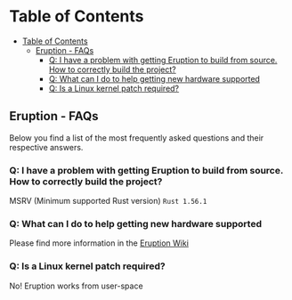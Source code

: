 # Table of Contents

- [Table of Contents](#table-of-contents)
  - [Eruption - FAQs](#eruption---faqs)
    - [Q: I have a problem with getting Eruption to build from source. How to correctly build the project?](#q-i-have-a-problem-with-getting-eruption-to-build-from-source-how-to-correctly-build-the-project)
    - [Q: What can I do to help getting new hardware supported](#q-what-can-i-do-to-help-getting-new-hardware-supported)
    - [Q: Is a Linux kernel patch required?](#q-is-a-linux-kernel-patch-required)

## Eruption - FAQs

Below you find a list of the most frequently asked questions and their respective answers.

### Q: I have a problem with getting Eruption to build from source. How to correctly build the project?

MSRV (Minimum supported Rust version) `Rust 1.56.1`

### Q: What can I do to help getting new hardware supported

Please find more information in the [Eruption Wiki](https://github.com/X3n0m0rph59/eruption/wiki)

### Q: Is a Linux kernel patch required?

No! Eruption works from user-space
